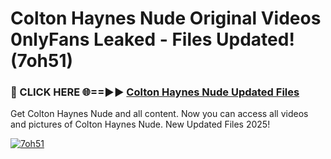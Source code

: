 # Colton Haynes Nude Original Videos 0nlyFans Leaked - Files Updated! (7oh51)

<h3>🔴 CLICK HERE 🌐==►► <a href="https://tinyurl.com/52m3yx9h" rel="nofollow">Colton Haynes Nude Updated Files</a></h3>

Get Colton Haynes Nude and all content. Now you can access all videos and pictures of Colton Haynes Nude. New Updated Files 2025!

[![7oh51](https://i.imgur.com/TnHtlc8.gif)](https://tinyurl.com/52m3yx9h)
